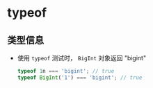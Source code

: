 # typeof

## 类型信息

+ 使用 `typeof` 测试时， `BigInt` 对象返回 "bigint"

  ```js
  typeof 1n === 'bigint'; // true
  typeof BigInt('1') === 'bigint'; // true
  ```
